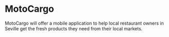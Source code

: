 # MotoCargo
MotoCargo will offer a mobile application to help local restaurant owners in Seville get the fresh products they need from their local markets.
